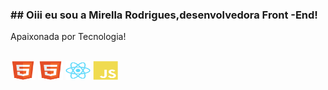 ### ## Oiii eu sou a Mirella Rodrigues,desenvolvedora Front -End!
Apaixonada por Tecnologia!
<div style="display: inline_block"><br>
  <img align="center" alt="Mihh-HTML" height="30" width="40" src="https://raw.githubusercontent.com/devicons/devicon/master/icons/html5/html5-original.svg">
  <img align="center" alt="Mihh-HTML" height="30" width="40" src="https://raw.githubusercontent.com/devicons/devicon/master/icons/html5/html5-original.svg">
   <img align="center" alt="Mihh-React" height="30" width="40" src="https://raw.githubusercontent.com/devicons/devicon/master/icons/react/react-original.svg">
  <img align="center" alt="Mihh-Js" height="30" width="40" src="https://raw.githubusercontent.com/devicons/devicon/master/icons/javascript/javascript-plain.svg">
</div>



